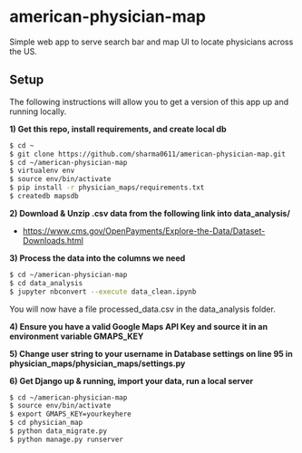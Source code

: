 # american-physician-map
Simple web app to serve search bar and map UI to locate physicians across the US. 

## Setup

The following instructions will allow you to get a version of this app up and running locally.

**1) Get this repo, install requirements, and create local db**

~~~bash
$ cd ~
$ git clone https://github.com/sharma0611/american-physician-map.git
$ cd ~/american-physician-map
$ virtualenv env
$ source env/bin/activate
$ pip install -r physician_maps/requirements.txt
$ createdb mapsdb
~~~

**2) Download & Unzip .csv data from the following link into data_analysis/**

* https://www.cms.gov/OpenPayments/Explore-the-Data/Dataset-Downloads.html


**3) Process the data into the columns we need** 

~~~bash
$ cd ~/american-physician-map
$ cd data_analysis
$ jupyter nbconvert --execute data_clean.ipynb
~~~

You will now have a file processed\_data.csv in the data\_analysis folder.

**4) Ensure you have a valid Google Maps API Key and source it in an environment variable GMAPS\_KEY**

**5) Change user string to your username in Database settings on line 95 in physician\_maps/physician\_maps/settings.py**

**6) Get Django up & running, import your data, run a local server**

~~~bash
$ cd ~/american-physician-map
$ source env/bin/activate
$ export GMAPS_KEY=yourkeyhere
$ cd physician_map
$ python data_migrate.py
$ python manage.py runserver
~~~

